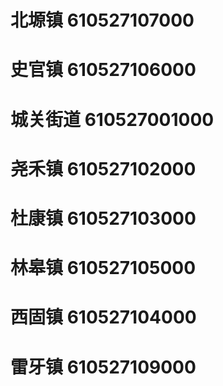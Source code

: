 # 北塬镇 610527107000
# 史官镇 610527106000
# 城关街道 610527001000
# 尧禾镇 610527102000
# 杜康镇 610527103000
# 林皋镇 610527105000
# 西固镇 610527104000
# 雷牙镇 610527109000
